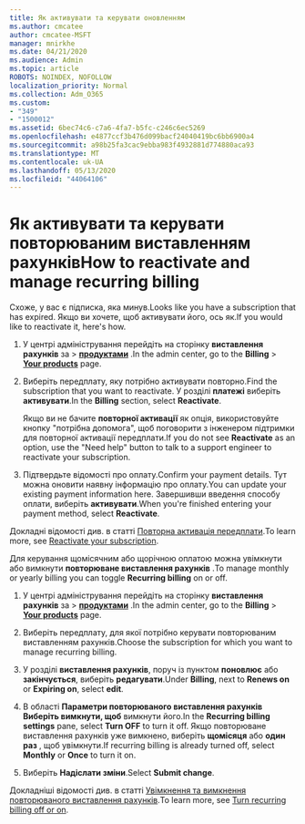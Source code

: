 ```yaml
---
title: Як активувати та керувати оновленням
ms.author: cmcatee
author: cmcatee-MSFT
manager: mnirkhe
ms.date: 04/21/2020
ms.audience: Admin
ms.topic: article
ROBOTS: NOINDEX, NOFOLLOW
localization_priority: Normal
ms.collection: Adm_O365
ms.custom:
- "349"
- "1500012"
ms.assetid: 6bec74c6-c7a6-4fa7-b5fc-c246c6ec5269
ms.openlocfilehash: e4877ccf3b476d099bacf24040419bc6bb6900a4
ms.sourcegitcommit: a98b25fa3cac9ebba983f4932881d774880aca93
ms.translationtype: MT
ms.contentlocale: uk-UA
ms.lasthandoff: 05/13/2020
ms.locfileid: "44064106"
---
```

# <a name="how-to-reactivate-and-manage-recurring-billing"></a><span data-ttu-id="292b7-102">Як активувати та керувати повторюваним виставленням рахунків</span><span class="sxs-lookup"><span data-stu-id="292b7-102">How to reactivate and manage recurring billing</span></span>

<span data-ttu-id="292b7-103">Схоже, у вас є підписка, яка минув.</span><span class="sxs-lookup"><span data-stu-id="292b7-103">Looks like you have a subscription that has expired.</span></span> <span data-ttu-id="292b7-104">Якщо ви хочете, щоб активувати його, ось як.</span><span class="sxs-lookup"><span data-stu-id="292b7-104">If you would like to reactivate it, here's how.</span></span>
  
1. <span data-ttu-id="292b7-105">У центрі адміністрування перейдіть на сторінку **виставлення рахунків** за \> **[продуктами](https://go.microsoft.com/fwlink/p/?linkid=842054)** .</span><span class="sxs-lookup"><span data-stu-id="292b7-105">In the admin center, go to the **Billing** \> **[Your products](https://go.microsoft.com/fwlink/p/?linkid=842054)** page.</span></span>

2. <span data-ttu-id="292b7-106">Виберіть передплату, яку потрібно активувати повторно.</span><span class="sxs-lookup"><span data-stu-id="292b7-106">Find the subscription that you want to reactivate.</span></span> <span data-ttu-id="292b7-107">У розділі **платежі** виберіть **активувати**.</span><span class="sxs-lookup"><span data-stu-id="292b7-107">In the **Billing** section, select  **Reactivate**.</span></span>

    <span data-ttu-id="292b7-108">Якщо ви не бачите **повторної активації** як опція, використовуйте кнопку "потрібна допомога", щоб поговорити з інженером підтримки для повторної активації передплати.</span><span class="sxs-lookup"><span data-stu-id="292b7-108">If you do not see **Reactivate** as an option, use the "Need help" button to talk to a support engineer to reactivate your subscription.</span></span>

3. <span data-ttu-id="292b7-109">Підтвердьте відомості про оплату.</span><span class="sxs-lookup"><span data-stu-id="292b7-109">Confirm your payment details.</span></span> <span data-ttu-id="292b7-110">Тут можна оновити наявну інформацію про оплату.</span><span class="sxs-lookup"><span data-stu-id="292b7-110">You can update your existing payment information here.</span></span> <span data-ttu-id="292b7-111">Завершивши введення способу оплати, виберіть **активувати**.</span><span class="sxs-lookup"><span data-stu-id="292b7-111">When you're finished entering your payment method, select **Reactivate**.</span></span>

<span data-ttu-id="292b7-112">Докладні відомості див. в статті [Повторна активація передплати](https://docs.microsoft.com//office365/admin/subscriptions-and-billing/reactivate-your-subscription).</span><span class="sxs-lookup"><span data-stu-id="292b7-112">To learn more, see [Reactivate your subscription](https://docs.microsoft.com//office365/admin/subscriptions-and-billing/reactivate-your-subscription).</span></span> 

<span data-ttu-id="292b7-113">Для керування щомісячним або щорічною оплатою можна увімкнути або вимкнути **повторюване виставлення рахунків** .</span><span class="sxs-lookup"><span data-stu-id="292b7-113">To manage monthly or yearly billing you can toggle **Recurring billing** on or off.</span></span>
  
1. <span data-ttu-id="292b7-114">У центрі адміністрування перейдіть на сторінку **виставлення рахунків** за \> **[продуктами](https://go.microsoft.com/fwlink/p/?linkid=842054)** .</span><span class="sxs-lookup"><span data-stu-id="292b7-114">In the admin center, go to the **Billing** \> **[Your products](https://go.microsoft.com/fwlink/p/?linkid=842054)** page.</span></span>

2. <span data-ttu-id="292b7-115">Виберіть передплату, для якої потрібно керувати повторюваним виставленням рахунків.</span><span class="sxs-lookup"><span data-stu-id="292b7-115">Choose the subscription for which you want to manage recurring billing.</span></span>

3. <span data-ttu-id="292b7-116">У розділі **виставлення рахунків**, поруч із пунктом **поновлює** або **закінчується**, виберіть **редагувати**.</span><span class="sxs-lookup"><span data-stu-id="292b7-116">Under **Billing**, next to **Renews on** or **Expiring on**, select **edit**.</span></span>

4. <span data-ttu-id="292b7-117">В області **Параметри повторюваного виставлення рахунків** **Виберіть вимкнути, щоб** вимкнути його.</span><span class="sxs-lookup"><span data-stu-id="292b7-117">In the **Recurring billing settings** pane, select **Turn OFF** to turn it off.</span></span> <span data-ttu-id="292b7-118">Якщо повторюване виставлення рахунків уже вимкнено, виберіть **щомісяця** або **один раз** , щоб увімкнути.</span><span class="sxs-lookup"><span data-stu-id="292b7-118">If recurring billing is already turned off, select **Monthly** or **Once** to turn it on.</span></span>

5. <span data-ttu-id="292b7-119">Виберіть **Надіслати зміни**.</span><span class="sxs-lookup"><span data-stu-id="292b7-119">Select **Submit change**.</span></span>

<span data-ttu-id="292b7-120">Докладніші відомості див. в статті [Увімкнення та вимкнення повторюваного виставлення рахунків](https://docs.microsoft.com/office365/admin/subscriptions-and-billing/renew-your-subscription#turn-recurring-billing-off-or-on).</span><span class="sxs-lookup"><span data-stu-id="292b7-120">To learn more, see [Turn recurring billing off or on](https://docs.microsoft.com/office365/admin/subscriptions-and-billing/renew-your-subscription#turn-recurring-billing-off-or-on).</span></span>